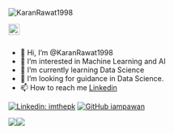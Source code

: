 <p align="left"> <img src="https://komarev.com/ghpvc/?username=KaranRawat1998&label=Views&color=blue&style=plastic" alt="KaranRawat1998" /> </p>

<a href="https://www.linkedin.com/in/karan-rawat-2349161b3/">
  <img align="left" alt="Karan linkedin" width="22px" src="https://cdn.jsdelivr.net/npm/simple-icons@v3/icons/linkedin.svg" />
</a>
<br>
<br>

- 👋 Hi, I’m @KaranRawat1998
- 👀 I’m interested in Machine Learning and AI
- 🌱 I’m currently learning Data Science
- 💞️ I’m looking for guidance in Data Science. 
- 📫 How to reach me [Linkedin](https://www.linkedin.com/in/karan-rawat-2349161b3/)

[![Linkedin: imthepk](https://img.shields.io/badge/-KaranRawat-blue?style=flat-square&logo=Linkedin&logoColor=white&link=https:https://www.linkedin.com/in/karan-rawat-2349161b3/)](https://www.linkedin.com/in/karan-rawat-2349161b3/)
[![GitHub iampawan](https://img.shields.io/github/followers/KaranRawat1998?label=follow&style=social)](https://github.com/KaranRawat1998)

<img src="https://github-readme-stats.vercel.app/api?username=KaranRawat1998&show_icons=true&text_color=a6accd&bg_color=273849&title_color=c792ea&icon_color=ffffff"><img src="https://github-readme-stats.vercel.app/api/top-langs/?username=KaranRawat1998&show_icons=true&text_color=a6accd&bg_color=273849&title_color=c792ea&icon_color=ffffff">

<!---
KaranRawat1998/KaranRawat1998 is a ✨ special ✨ repository because its `README.md` (this file) appears on your GitHub profile.
You can click the Preview link to take a look at your changes.
--->

